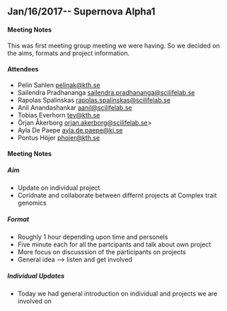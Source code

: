 ## Jan/16/2017-- Supernova Alpha1

#### Meeting Notes

This was first meeting group meeting we were having. So we decided on the aims, formats and project information.


#### Attendees
* Pelin Sahlen pelinak@kth.se
* Sailendra Pradhananga sailendra.pradhananga@scilifelab.se
* Rapolas Spalinskas rapolas.spalinskas@scilifelab.se
* Anil Anandashankar aanil@scilifelab.se
* Tobias Everhorn tev@kth.se
* Örjan Åkerborg orjan.akerborg@scilifelab.se>
* Ayla De Paepe ayla.de.paepe@ki.se
* Pontus Höjer phojer@kth.se

#### Meeting Notes

##### Aim
 * Update on individual project
 * Coridnate and collaborate between differnt projects at Complex trait genomics
 
##### Format
  * Roughly 1 hour depending upon time and personels
  * Five minute each for all the partcipants and talk about own project
  * More focus on discusssion of the participants on projects
  * General idea -->  listen and get involved
  
##### Individual Updates
  * Today we had general introduction on individual and projects we are involved on
  
  
  

